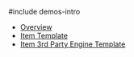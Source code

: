 #include demos-intro

- [Overview](https://js.devexpress.com/Demos/WidgetsGallery/Demo/Gallery/Overview/)
- [Item Template](https://js.devexpress.com/Demos/WidgetsGallery/Demo/Gallery/ItemTemplate/)
- [Item 3rd Party Engine Template](https://js.devexpress.com/Demos/WidgetsGallery/Demo/Gallery/Item3RdPartyEngineTemplate/)